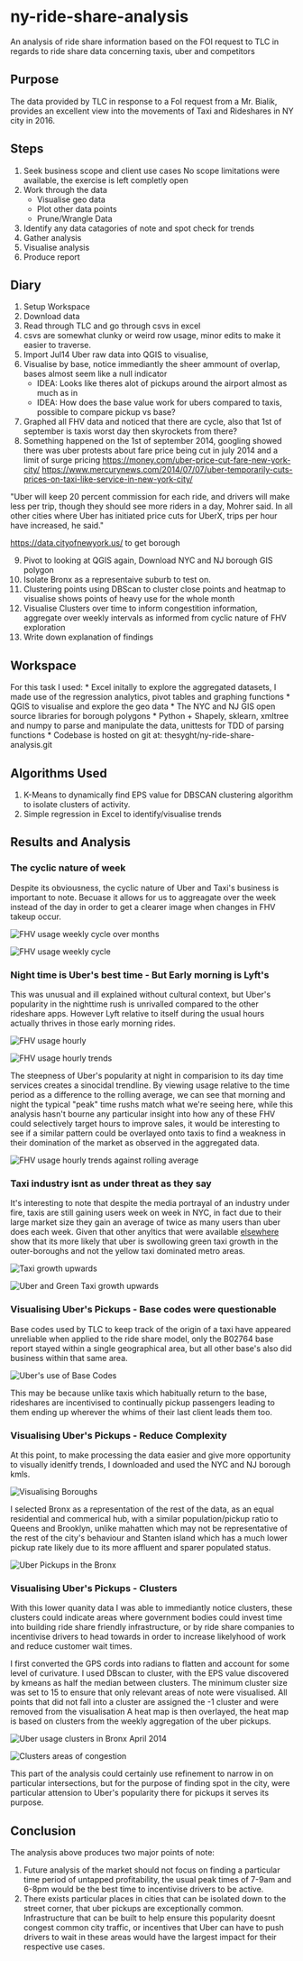 # ny-ride-share-analysis
An analysis of ride share information based on the FOI request to TLC in regards to ride share data concerning taxis, uber and competitors

<!-- GETTING STARTED -->
## Purpose

The data provided by TLC in response to a FoI request from a Mr. Bialik, provides an excellent view into the movements of Taxi and Rideshares in NY city in 2016.

## Steps

1. Seek business scope and client use cases
    No scope limitations were available, the exercise is left completly open
2. Work through the data
    * Visualise geo data
    * Plot other data points
    * Prune/Wrangle Data
3. Identify any data catagories of note and spot check for trends
4. Gather analysis
5. Visualise analysis
6. Produce report


## Diary

1. Setup Workspace
2. Download data
3. Read through TLC and go through csvs in excel
4. csvs are somewhat clunky or weird row usage, minor edits to make it easier to traverse.
5. Import Jul14 Uber raw data into QGIS to visualise,
6. Visualise by base, notice immediantly the sheer ammount of overlap, bases almost seem like a null indicator
    * IDEA: Looks like theres alot of pickups around the airport almost as much as in
    * IDEA: How does the base value work for ubers compared to taxis, possible to compare pickup vs base?
7. Graphed all FHV data and noticed that there are cycle, also that 1st of september is taxis worst day then skyrockets from there?
8. Something happened on the 1st of september 2014, googling showed there was uber protests about fare price being cut in july 2014 and a limit of surge pricing https://money.com/uber-price-cut-fare-new-york-city/ https://www.mercurynews.com/2014/07/07/uber-temporarily-cuts-prices-on-taxi-like-service-in-new-york-city/

"Uber will keep 20 percent commission for each ride, and drivers will make less per trip, though they should see more riders in a day, Mohrer said. In all other cities where Uber has initiated price cuts for UberX, trips per hour have increased, he said."

https://data.cityofnewyork.us/ to get borough

9. Pivot to looking at QGIS again, Download NYC and NJ borough GIS polygon
10. Isolate Bronx as a representaive suburb to test on.
11. Clustering points using DBScan to cluster close points and heatmap to visualise shows points of heavy use for the whole month
12. Visualise Clusters over time to inform congestition information, aggregate over weekly intervals as informed from cyclic nature of FHV exploration
13. Write down explanation of findings

## Workspace
For this task I used:
    * Excel initally to explore the aggregated datasets, I made use of the regression analytics, pivot tables and graphing functions
    * QGIS to visualise and explore the geo data
    * The NYC and NJ GIS open source libraries for borough polygons
    * Python + Shapely, sklearn, xmltree and numpy to parse and manipulate the data, unittests for TDD of parsing functions
    * Codebase is hosted on git at: thesyght/ny-ride-share-analysis.git

## Algorithms Used
1. K-Means to dynamically find EPS value for DBSCAN clustering algorithm to isolate clusters of activity.
2. Simple regression in Excel to identify/visualise trends

## Results and Analysis

### The cyclic nature of week
Despite its obviousness, the cyclic nature of Uber and Taxi's business is important to note. Becuase it allows for us to aggreagate over the week instead of the day in order to get a clearer image when changes in FHV takeup occur.

![FHV usage weekly cycle over months](./Figs/all_fhv_usage_line_graph.png)

![FHV usage weekly cycle](./Figs/weekly-cycle.png)

### Night time is Uber's best time - But Early morning is Lyft's
This was unusual and ill explained without cultural context, but Uber's popularity in the nighttime rush is unrivalled compared to the other rideshare apps. However Lyft relative to itself during the usual hours actually thrives in those early morning rides.

![FHV usage hourly](./Figs/usage-hourly.png)

![FHV usage hourly trends](./Figs/usage-trends.png)

The steepness of Uber's popularity at night in comparision to its day time services creates a sinocidal trendline.
By viewing usage relative to the time period as a difference to the rolling average, we can see that morning and night the typical "peak" time rushs match what we're seeing here, while this analysis hasn't bourne any particular insight into how any of these FHV could selectively target hours to improve sales, it would be interesting to see if a similar pattern could be overlayed onto taxis to find a weakness in their domination of the market as observed in the aggregated data. 

![FHV usage hourly trends against rolling average](./Figs/relative-hourly-trends.png)

### Taxi industry isnt as under threat as they say

It's interesting to note that despite the media portrayal of an industry under fire, taxis are still gaining users week on week in NYC, in fact due to their large market size they gain an average of twice as many users than uber does each week. Given that other anyltics that were available [elsewhere](https://fivethirtyeight.com/features/uber-is-serving-new-yorks-outer-boroughs-more-than-taxis-are/) show that its more likely that uber is swollowing green taxi growth in the outer-boroughs and not the yellow taxi dominated metro areas.

![Taxi growth upwards](./Figs/linear_growth_taxis.png)

![Uber and Green Taxi growth upwards](./Figs/linear_growth_uber.png)

### Visualising Uber's Pickups - Base codes were questionable

Base codes used by TLC to keep track of the origin of a taxi have appeared unreliable when applied to the ride share model, only the B02764 base report stayed within a single geographical area, but all other base's also did business within that same area.

![Uber's use of Base Codes](./Figs/bad-base.png)

This may be because unlike taxis which habitually return to the base, rideshares are incentivised to continually pickup passengers leading to them ending up wherever the whims of their last client leads them too.

### Visualising Uber's Pickups - Reduce Complexity

At this point, to make processing the data easier and give more opportunity to visually idenitfy trends, I downloaded and used the NYC and NJ borough kmls.

![Visualising Boroughs](./Figs/visualising_boroughs.png)

I selected Bronx as a representation of the rest of the data, as an equal residential and commerical hub, with a similar population/pickup ratio to Queens and Brooklyn, unlike mahatten which may not be representative of the rest of the city's behaviour and Stanten island which has a much lower pickup rate likely due to its more affluent and sparer populated status.

![Uber Pickups in the Bronx](./Figs/Bronx.png)

### Visualising Uber's Pickups - Clusters

With this lower quanity data I was able to immediantly notice clusters, these clusters could indicate areas where government bodies could invest time into building ride share friendly infrastructure, or by ride share companies to incentivise drivers to head towards in order to increase likelyhood of work and reduce customer wait times.

I first converted the GPS cords into radians to flatten and account for some level of curivature.
I used DBscan to cluster, with the EPS value discovered by kmeans as half the median between clusters. The minimum cluster size was set to 15 to ensure that only relevant areas of note were visualised.
All points that did not fall into a cluster are assigned the -1 cluster and were removed from the visualisation
A heat map is then overlayed, the heat map is based on clusters from the weekly aggregation of the uber pickups.

![Uber usage clusters in Bronx April 2014](./Figs/clusters.png)

![Clusters areas of congestion](./Figs/cluterswithheatmap.gif)

This part of the analysis could certainly use refinement to narrow in on particular intersections, but for the purpose of finding spot in the city, were particular attension to Uber's popularity there for pickups it serves its purpose.

## Conclusion

The analysis above produces two major points of note:
1. Future analysis of the market should not focus on finding a particular time period of untapped profitability, the usual peak times of 7-9am and 6-8pm would be the best time to incentivise drivers to be active.
2. There exists particular places in cities that can be isolated down to the street corner, that uber pickups are exceptionally common. Infrastructure that can be built to help ensure this popularity doesnt congest common city traffic, or incentives that Uber can have to push drivers to wait in these areas would have the largest impact for their respective use cases.


